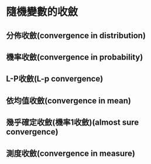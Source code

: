 # 隨機變數的收斂

## 分佈收斂\(convergence in distribution\)

## 機率收斂\(convergence in probability\)

## L-P收斂\(L-p convergence\)

## 依均值收斂\(convergence in mean\)

## 幾乎確定收斂\(機率1收斂\)\(almost sure convergence\)

## 測度收斂\(convergence in measure\)



